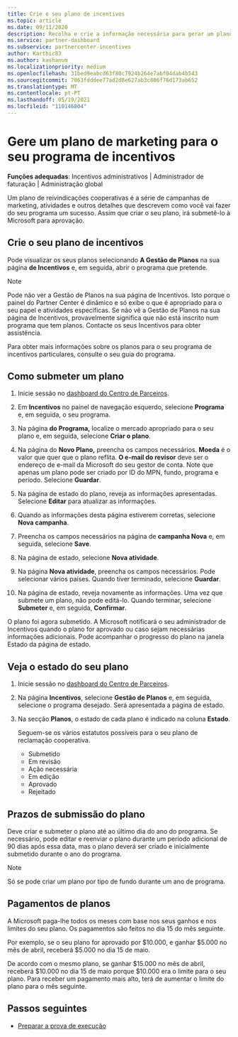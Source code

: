```yaml
---
title: Crie o seu plano de incentivos
ms.topic: article
ms.date: 09/11/2020
description: Recolha e crie a informação necessária para gerar um plano de marketing bem sucedido para o seu programa de incentivos.
ms.service: partner-dashboard
ms.subservice: partnercenter-incentives
author: Karthic83
ms.author: kashanum
ms.localizationpriority: medium
ms.openlocfilehash: 31bed9eabcd63f80c7924b264e7abf04dab4b543
ms.sourcegitcommit: 7063fdddee77ad2d8e627ab3c806f76d173ab652
ms.translationtype: MT
ms.contentlocale: pt-PT
ms.lasthandoff: 05/19/2021
ms.locfileid: "110146804"
---
```

# <a name="generate-a-marketing-plan-for-your-incentives-program"></a>Gere um plano de marketing para o seu programa de incentivos

**Funções adequadas**: Incentivos administrativos | Administrador de faturação | Administração global

Um plano de reivindicações cooperativas é a série de campanhas de marketing, atividades e outros detalhes que descrevem como você vai fazer do seu programa um sucesso. Assim que criar o seu plano, irá submetê-lo à Microsoft para aprovação.

## <a name="create-your-incentives-plan"></a>Crie o seu plano de incentivos

Pode visualizar os seus planos selecionando **A Gestão de Planos** na sua página **de Incentivos** e, em seguida, abrir o programa que pretende.

>[!NOTE]
>Pode não ver a Gestão de Planos na sua página de Incentivos. Isto porque o painel do Partner Center é dinâmico e só exibe o que é apropriado para o seu papel e atividades específicas. Se não vê a Gestão de Planos na sua página de Incentivos, provavelmente significa que não está inscrito num programa que tem planos. Contacte os seus Incentivos para obter assistência.

Para obter mais informações sobre os planos para o seu programa de incentivos particulares, consulte o seu guia do programa.

## <a name="how-to-submit-a-plan"></a>Como submeter um plano

1. Inicie sessão no [dashboard do Centro de Parceiros](https://partner.microsoft.com/dashboard/).

2. Em **Incentivos** no painel de navegação esquerdo, selecione **Programa** e, em seguida, o seu programa. 

3. Na página **do Programa,** localize o mercado apropriado para o seu plano e, em seguida, selecione **Criar o plano**. 

4. Na página do **Novo Plano,** preencha os campos necessários. **Moeda** é o valor que quer que o plano reflita. **O e-mail do revisor** deve ser o endereço de e-mail da Microsoft do seu gestor de conta. Note que apenas um plano pode ser criado por ID do MPN, fundo, programa e período. Selecione **Guardar**.

5. Na página de estado do plano, reveja as informações apresentadas. Selecione **Editar** para atualizar as informações.

6. Quando as informações desta página estiverem corretas, selecione **Nova campanha**.

7. Preencha os campos necessários na página de **campanha Nova** e, em seguida, selecione **Save**.

8. Na página de estado, selecione **Nova atividade**. 

9. Na página **Nova atividade**, preencha os campos necessários. Pode selecionar vários países. Quando tiver terminado, selecione **Guardar**. 

10. Na página de estado, reveja novamente as informações. Uma vez que submete um plano, não pode editá-lo. Quando terminar, selecione **Submeter** e, em seguida, **Confirmar**.

O plano foi agora submetido. A Microsoft notificará o seu administrador de Incentivos quando o plano for aprovado ou caso sejam necessárias informações adicionais. Pode acompanhar o progresso do plano na janela Estado da página de estado.

## <a name="view-the-status-of-your-plan"></a>Veja o estado do seu plano

1. Inicie sessão no [dashboard do Centro de Parceiros](https://partner.microsoft.com/dashboard/).

2. Na página **Incentivos**, selecione **Gestão de Planos** e, em seguida, selecione o programa desejado. Será apresentada a página de estado.

3. Na secção **Planos**, o estado de cada plano é indicado na coluna **Estado**.

   Seguem-se os vários estatutos possíveis para o seu plano de reclamação cooperativa.

   - Submetido
   - Em revisão
   - Ação necessária
   - Em edição
   - Aprovado
   - Rejeitado

## <a name="plan-submission-timelines"></a>Prazos de submissão do plano

Deve criar e submeter o plano até ao último dia do ano do programa. Se necessário, pode editar e reenviar o plano durante um período adicional de 90 dias após essa data, mas o plano deverá ser criado e inicialmente submetido durante o ano do programa.

>[!NOTE]
> Só se pode criar um plano por tipo de fundo durante um ano de programa.

## <a name="plan-payments"></a>Pagamentos de planos

A Microsoft paga-lhe todos os meses com base nos seus ganhos e nos limites do seu plano. Os pagamentos são feitos no dia 15 do mês seguinte.

Por exemplo, se o seu plano for aprovado por $10.000, e ganhar $5.000 no mês de abril, receberá $5.000 no dia 15 de maio.

De acordo com o mesmo plano, se ganhar $15.000 no mês de abril, receberá $10.000 no dia 15 de maio porque $10.000 era o limite para o seu plano. Para receber um pagamento mais alto, terá de aumentar o limite do plano para o mês seguinte.

## <a name="next-steps"></a>Passos seguintes

- [Preparar a prova de execução](incentives-prepare-your-proof-of-execution.md)
